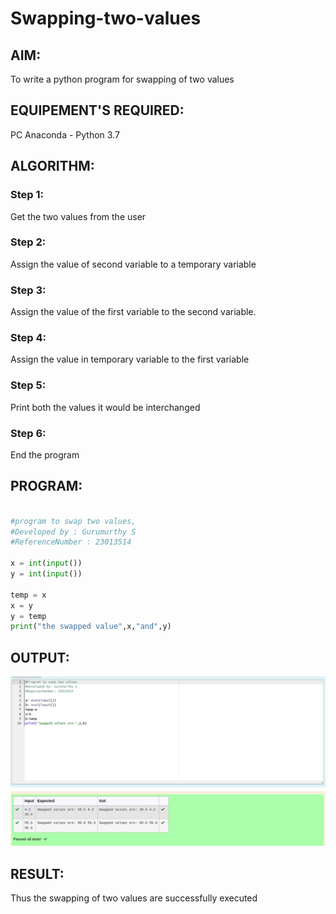 # Swapping-two-values
## AIM:
To write a python program for swapping of two values
## EQUIPEMENT'S REQUIRED: 
PC
Anaconda - Python 3.7
## ALGORITHM: 
### Step 1:
Get the two values from the user
### Step 2: 
Assign the value of second variable to a temporary variable 
### Step 3: 
Assign the value of the first variable to the second variable.
### Step 4:  
Assign the value in temporary variable to the first variable
### Step 5: 
Print both the values it would be interchanged
### Step 6: 
End the program
## PROGRAM:
~~~ python

#program to swap two values,
#Developed by : Gurumurthy S
#ReferenceNumber : 23013514

x = int(input())
y = int(input())

temp = x
x = y
y = temp
print("the swapped value",x,"and",y)


~~~

## OUTPUT:
![Output](<swaping .png>)

## RESULT:
Thus the swapping of two values are successfully executed



